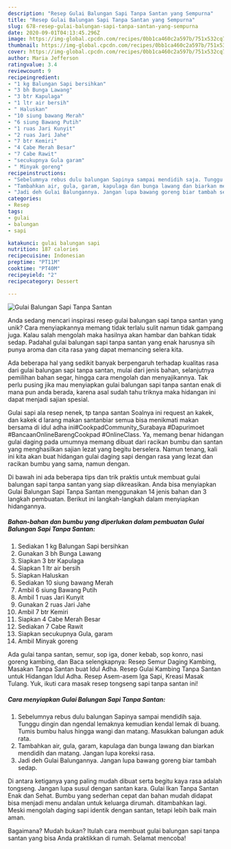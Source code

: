 ```yaml
---
description: "Resep Gulai Balungan Sapi Tanpa Santan yang Sempurna"
title: "Resep Gulai Balungan Sapi Tanpa Santan yang Sempurna"
slug: 678-resep-gulai-balungan-sapi-tanpa-santan-yang-sempurna
date: 2020-09-01T04:13:45.296Z
image: https://img-global.cpcdn.com/recipes/0bb1ca460c2a597b/751x532cq70/gulai-balungan-sapi-tanpa-santan-foto-resep-utama.jpg
thumbnail: https://img-global.cpcdn.com/recipes/0bb1ca460c2a597b/751x532cq70/gulai-balungan-sapi-tanpa-santan-foto-resep-utama.jpg
cover: https://img-global.cpcdn.com/recipes/0bb1ca460c2a597b/751x532cq70/gulai-balungan-sapi-tanpa-santan-foto-resep-utama.jpg
author: Maria Jefferson
ratingvalue: 3.4
reviewcount: 9
recipeingredient:
- "1 kg Balungan Sapi bersihkan"
- "3 bh Bunga Lawang"
- "3 btr Kapulaga"
- "1 ltr air bersih"
- " Haluskan"
- "10 siung bawang Merah"
- "6 siung Bawang Putih"
- "1 ruas Jari Kunyit"
- "2 ruas Jari Jahe"
- "7 btr Kemiri"
- "4 Cabe Merah Besar"
- "7 Cabe Rawit"
- "secukupnya Gula garam"
- " Minyak goreng"
recipeinstructions:
- "Sebelumnya rebus dulu balungan Sapinya sampai mendidih saja. Tunggu dingin dan ngendal lemaknya kemudian kendal lemak di buang. Tumis bumbu halus hingga wangi dan matang. Masukkan balungan aduk rata."
- "Tambahkan air, gula, garam, kapulaga dan bunga lawang dan biarkan mendidih dan matang. Jangan lupa koreksi rasa."
- "Jadi deh Gulai Balungannya. Jangan lupa bawang goreng biar tambah sedap."
categories:
- Resep
tags:
- gulai
- balungan
- sapi

katakunci: gulai balungan sapi 
nutrition: 187 calories
recipecuisine: Indonesian
preptime: "PT11M"
cooktime: "PT40M"
recipeyield: "2"
recipecategory: Dessert

---
```



![Gulai Balungan Sapi Tanpa Santan](https://img-global.cpcdn.com/recipes/0bb1ca460c2a597b/751x532cq70/gulai-balungan-sapi-tanpa-santan-foto-resep-utama.jpg)

Anda sedang mencari inspirasi resep gulai balungan sapi tanpa santan yang unik? Cara menyiapkannya memang tidak terlalu sulit namun tidak gampang juga. Kalau salah mengolah maka hasilnya akan hambar dan bahkan tidak sedap. Padahal gulai balungan sapi tanpa santan yang enak harusnya sih punya aroma dan cita rasa yang dapat memancing selera kita.

Ada beberapa hal yang sedikit banyak berpengaruh terhadap kualitas rasa dari gulai balungan sapi tanpa santan, mulai dari jenis bahan, selanjutnya pemilihan bahan segar, hingga cara mengolah dan menyajikannya. Tak perlu pusing jika mau menyiapkan gulai balungan sapi tanpa santan enak di mana pun anda berada, karena asal sudah tahu triknya maka hidangan ini dapat menjadi sajian spesial.

Gulai sapi ala resep nenek, tp tanpa santan Soalnya ini request an kakek, dan kakek d larang makan santanbiar semua bisa menikmati makan bersama di idul adha ini#CookpadCommunity_Surabaya #Dapurimoet #BancaanOnlineBarengCookpad #OnlineClass. Ya, memang benar hidangan gulai daging pada umumnya memang dibuat dari racikan bumbu dan santan yang menghasilkan sajian lezat yang begitu berselera. Namun tenang, kali ini kita akan buat hidangan gulai daging sapi dengan rasa yang lezat dan racikan bumbu yang sama, namun dengan.


Di bawah ini ada beberapa tips dan trik praktis untuk membuat gulai balungan sapi tanpa santan yang siap dikreasikan. Anda bisa menyiapkan Gulai Balungan Sapi Tanpa Santan menggunakan 14 jenis bahan dan 3 langkah pembuatan. Berikut ini langkah-langkah dalam menyiapkan hidangannya.

<!--inarticleads1-->

##### Bahan-bahan dan bumbu yang diperlukan dalam pembuatan Gulai Balungan Sapi Tanpa Santan:

1. Sediakan 1 kg Balungan Sapi bersihkan
1. Gunakan 3 bh Bunga Lawang
1. Siapkan 3 btr Kapulaga
1. Siapkan 1 ltr air bersih
1. Siapkan  Haluskan
1. Sediakan 10 siung bawang Merah
1. Ambil 6 siung Bawang Putih
1. Ambil 1 ruas Jari Kunyit
1. Gunakan 2 ruas Jari Jahe
1. Ambil 7 btr Kemiri
1. Siapkan 4 Cabe Merah Besar
1. Sediakan 7 Cabe Rawit
1. Siapkan secukupnya Gula, garam
1. Ambil  Minyak goreng


Ada gulai tanpa santan, semur, sop iga, doner kebab, sop konro, nasi goreng kambing, dan Baca selengkapnya: Resep Semur Daging Kambing, Masakan Tanpa Santan buat Idul Adha. Resep Gulai Kambing Tanpa Santan untuk Hidangan Idul Adha. Resep Asem-asem Iga Sapi, Kreasi Masak Tulang. Yuk, ikuti cara masak resep tongseng sapi tanpa santan ini! 

<!--inarticleads2-->

##### Cara menyiapkan Gulai Balungan Sapi Tanpa Santan:

1. Sebelumnya rebus dulu balungan Sapinya sampai mendidih saja. Tunggu dingin dan ngendal lemaknya kemudian kendal lemak di buang. Tumis bumbu halus hingga wangi dan matang. Masukkan balungan aduk rata.
1. Tambahkan air, gula, garam, kapulaga dan bunga lawang dan biarkan mendidih dan matang. Jangan lupa koreksi rasa.
1. Jadi deh Gulai Balungannya. Jangan lupa bawang goreng biar tambah sedap.


Di antara ketiganya yang paling mudah dibuat serta begitu kaya rasa adalah tongseng. Jangan lupa susul dengan santan kara. Gulai Ikan Tanpa Santan Enak dan Sehat. Bumbu yang sederhan cepat dan bahan mudah didapat bisa menjadi menu andalan untuk keluarga dirumah. ditambahkan lagi. Meski mengolah daging sapi identik dengan santan, tetapi lebih baik main aman. 

Bagaimana? Mudah bukan? Itulah cara membuat gulai balungan sapi tanpa santan yang bisa Anda praktikkan di rumah. Selamat mencoba!
